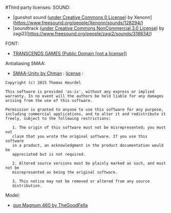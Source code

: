 #Third party licenses:
SOUND:
- [gunshot sound ([under Creative Commons 0 License](http://creativecommons.org/publicdomain/zero/1.0/legalcode)) by Xenonn](https://www.freesound.org/people/Xenonn/sounds/128294/)
- [soundtrack ([under Creative Commons NonCommercial 3.0 License](http://creativecommons.org/licenses/by-nc/3.0/legalcode)) by zagi2](https://www.freesound.org/people/zagi2/sounds/318834/)

FONT:
- [TRANSCENDS GAMES (Public Domain [not a license])](https://fontlibrary.org/en/font/transcends-games)

Antialiasing SMAA:
- [SMAA-Unity by Chman](https://github.com/Chman/SMAA-Unity) : [license](https://github.com/Chman/SMAA-Unity/blob/master/LICENSE.txt) :
```
Copyright (c) 2015 Thomas Hourdel

This software is provided 'as-is', without any express or implied
warranty. In no event will the authors be held liable for any damages
arising from the use of this software.

Permission is granted to anyone to use this software for any purpose,
including commercial applications, and to alter it and redistribute it
freely, subject to the following restrictions:

   1. The origin of this software must not be misrepresented; you must not
   claim that you wrote the original software. If you use this software
   in a product, an acknowledgment in the product documentation would be
   appreciated but is not required.

   2. Altered source versions must be plainly marked as such, and must not be
   misrepresented as being the original software.

   3. This notice may not be removed or altered from any source
   distribution.
```

Model:
- [gun Magnum 460 by TheGoodFella](https://github.com/TheGoodFella/magnum460Blend)
